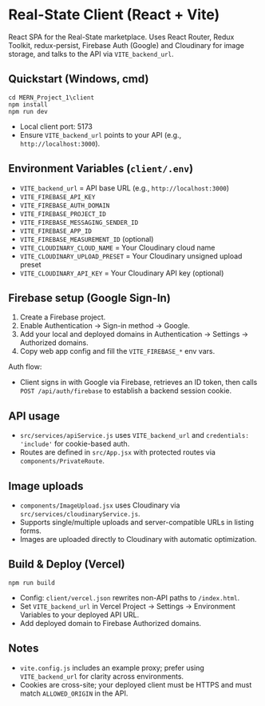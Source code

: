 # Real-State Client (React + Vite)

React SPA for the Real-State marketplace. Uses React Router, Redux Toolkit, redux-persist, Firebase Auth (Google) and Cloudinary for image storage, and talks to the API via `VITE_backend_url`.

## Quickstart (Windows, cmd)

```
cd MERN_Project_1\client
npm install
npm run dev
```

- Local client port: 5173
- Ensure `VITE_backend_url` points to your API (e.g., `http://localhost:3000`).

## Environment Variables (`client/.env`)

- `VITE_backend_url` = API base URL (e.g., `http://localhost:3000`)
- `VITE_FIREBASE_API_KEY`
- `VITE_FIREBASE_AUTH_DOMAIN`
- `VITE_FIREBASE_PROJECT_ID`
- `VITE_FIREBASE_MESSAGING_SENDER_ID`
- `VITE_FIREBASE_APP_ID`
- `VITE_FIREBASE_MEASUREMENT_ID` (optional)
- `VITE_CLOUDINARY_CLOUD_NAME` = Your Cloudinary cloud name
- `VITE_CLOUDINARY_UPLOAD_PRESET` = Your Cloudinary unsigned upload preset
- `VITE_CLOUDINARY_API_KEY` = Your Cloudinary API key (optional)

## Firebase setup (Google Sign-In)

1. Create a Firebase project.
2. Enable Authentication → Sign-in method → Google.
3. Add your local and deployed domains in Authentication → Settings → Authorized domains.
4. Copy web app config and fill the `VITE_FIREBASE_*` env vars.

Auth flow:

- Client signs in with Google via Firebase, retrieves an ID token, then calls `POST /api/auth/firebase` to establish a backend session cookie.

## API usage

- `src/services/apiService.js` uses `VITE_backend_url` and `credentials: 'include'` for cookie-based auth.
- Routes are defined in `src/App.jsx` with protected routes via `components/PrivateRoute`.

## Image uploads

- `components/ImageUpload.jsx` uses Cloudinary via `src/services/cloudinaryService.js`.
- Supports single/multiple uploads and server-compatible URLs in listing forms.
- Images are uploaded directly to Cloudinary with automatic optimization.

## Build & Deploy (Vercel)

```
npm run build
```

- Config: `client/vercel.json` rewrites non-API paths to `/index.html`.
- Set `VITE_backend_url` in Vercel Project → Settings → Environment Variables to your deployed API URL.
- Add deployed domain to Firebase Authorized domains.

## Notes

- `vite.config.js` includes an example proxy; prefer using `VITE_backend_url` for clarity across environments.
- Cookies are cross-site; your deployed client must be HTTPS and must match `ALLOWED_ORIGIN` in the API.
